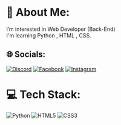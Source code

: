 # 💫 About Me:
I’m interested in Web Developer (Back-End)<br>I'm learning Python , HTML , CSS.


## 🌐 Socials:
[![Discord](https://img.shields.io/badge/Discord-%237289DA.svg?logo=discord&logoColor=white)](htttps://discord.gg/nnatcha#5185) [![Facebook](https://img.shields.io/badge/Facebook-%231877F2.svg?logo=Facebook&logoColor=white)](https://facebook.com/nutchar.nunkrang) [![Instagram](https://img.shields.io/badge/Instagram-%23E4405F.svg?logo=Instagram&logoColor=white)](https://instagram.com/ntch_cc) 

# 💻 Tech Stack:
![Python](https://img.shields.io/badge/python-3670A0?style=for-the-badge&logo=python&logoColor=ffdd54) ![HTML5](https://img.shields.io/badge/html5-%23E34F26.svg?style=for-the-badge&logo=html5&logoColor=white) ![CSS3](https://img.shields.io/badge/css3-%231572B6.svg?style=for-the-badge&logo=css3&logoColor=white)

